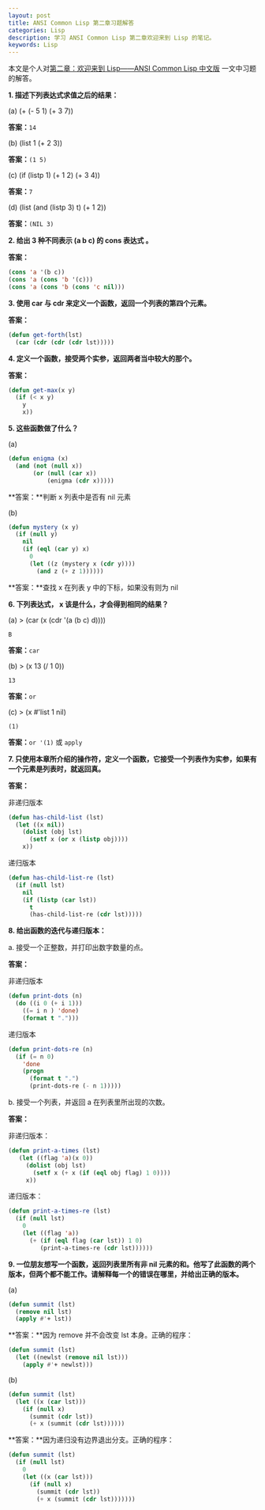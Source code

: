 ```yaml
---
layout: post
title: ANSI Common Lisp 第二章习题解答
categories: Lisp
description: 学习 ANSI Common Lisp 第二章欢迎来到 Lisp 的笔记。
keywords: Lisp
---
```


本文是个人对[第二章：欢迎来到 Lisp——ANSI Common Lisp 中文版](http://acl.readthedocs.org/en/latest/zhCN/ch2-cn.html) 一文中习题的解答。

**1. 描述下列表达式求值之后的结果：**

(a) (+ (- 5 1) (+ 3 7))

**答案：**`14`

(b) (list 1 (+ 2 3))

**答案：**`(1 5)`

(c) (if (listp 1) (+ 1 2) (+ 3 4))

**答案：**`7`

(d) (list (and (listp 3) t) (+ 1 2))

**答案：**`(NIL 3)`

**2. 给出 3 种不同表示 (a b c) 的 cons 表达式 。**
<!-- more -->
**答案：**

```cl
(cons 'a '(b c))
(cons 'a (cons 'b '(c)))
(cons 'a (cons 'b (cons 'c nil)))
```

**3. 使用 car 与 cdr 来定义一个函数，返回一个列表的第四个元素。**

**答案：**

```cl
(defun get-forth(lst)
  (car (cdr (cdr (cdr lst)))))
```

**4. 定义一个函数，接受两个实参，返回两者当中较大的那个。**

**答案：**

```cl
(defun get-max(x y)
  (if (< x y)
    y
    x))
```

**5. 这些函数做了什么？**

(a)

```cl
(defun enigma (x)
  (and (not (null x))
       (or (null (car x))
           (enigma (cdr x)))))
```

**答案：**判断 x 列表中是否有 nil 元素

(b)

```cl
(defun mystery (x y)
  (if (null y)
    nil
    (if (eql (car y) x)
      0
      (let ((z (mystery x (cdr y))))
        (and z (+ z 1))))))
```

**答案：**查找 x 在列表 y 中的下标，如果没有则为 nil

**6. 下列表达式， x 该是什么，才会得到相同的结果？**

(a) > (car (x (cdr '(a (b c) d))))

    B

**答案：**`car`

(b) > (x 13 (/ 1 0))

    13

**答案：**`or`

(c) > (x #'list 1 nil)

    (1)

**答案：**`or '(1)` 或 `apply`

**7. 只使用本章所介绍的操作符，定义一个函数，它接受一个列表作为实参，如果有一个元素是列表时，就返回真。**

**答案：**

非递归版本

```cl
(defun has-child-list (lst)
  (let ((x nil))
    (dolist (obj lst)
      (setf x (or x (listp obj))))
    x))
```

递归版本

```cl
(defun has-child-list-re (lst)
  (if (null lst)
    nil
    (if (listp (car lst))
      t
      (has-child-list-re (cdr lst)))))
```

**8. 给出函数的迭代与递归版本：**

a. 接受一个正整数，并打印出数字数量的点。

**答案：**

非递归版本

```cl
(defun print-dots (n)
  (do ((i 0 (+ i 1)))
    ((= i n ) 'done)
    (format t ".")))
```

递归版本

```cl
(defun print-dots-re (n)
  (if (= n 0)
    'done
    (progn
      (format t ".")
      (print-dots-re (- n 1)))))
```

b. 接受一个列表，并返回 a 在列表里所出现的次数。

**答案：**

非递归版本：

```cl
(defun print-a-times (lst)
   (let ((flag 'a)(x 0))
     (dolist (obj lst)
       (setf x (+ x (if (eql obj flag) 1 0))))
     x))
```

递归版本：

```cl
(defun print-a-times-re (lst)
  (if (null lst)
    0
    (let ((flag 'a))
      (+ (if (eql flag (car lst)) 1 0)
         (print-a-times-re (cdr lst))))))
```

**9. 一位朋友想写一个函数，返回列表里所有非 nil 元素的和。他写了此函数的两个版本，但两个都不能工作。请解释每一个的错误在哪里，并给出正确的版本。**

(a)

```cl
(defun summit (lst)
  (remove nil lst)
  (apply #'+ lst))
```

**答案：**因为 remove 并不会改变 lst 本身。正确的程序：

```cl
(defun summit (lst)
  (let ((newlst (remove nil lst)))
    (apply #'+ newlst)))
```

(b)

```cl
(defun summit (lst)
  (let ((x (car lst)))
    (if (null x)
      (summit (cdr lst))
      (+ x (summit (cdr lst))))))
```

**答案：**因为递归没有边界退出分支。正确的程序：

```cl
(defun summit (lst)
  (if (null lst)
    0
    (let ((x (car lst)))
      (if (null x)
        (summit (cdr lst))
        (+ x (summit (cdr lst)))))))
```
